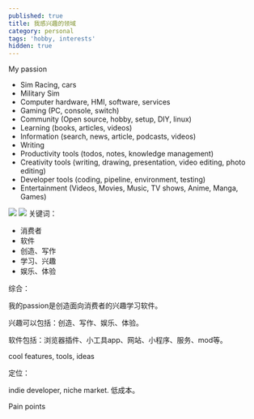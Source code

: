 ```yaml
---
published: true
title: 我感兴趣的领域
category: personal
tags: 'hobby, interests'
hidden: true
---
```


My passion

- Sim Racing, cars
- Military Sim
- Computer hardware, HMI, software, services
- Gaming (PC, console, switch)
- Community (Open source, hobby, setup, DIY, linux)
- Learning (books, articles, videos)
- Information (search, news, article, podcasts, videos)
- Writing
- Productivity tools (todos, notes, knowledge management)
- Creativity tools (writing, drawing, presentation, video editing, photo editing)
- Developer tools (coding, pipeline, environment, testing)
- Entertainment (Videos, Movies, Music, TV shows, Anime, Manga, Games)

![](https://goooooouwa.fun:8143/static/images/alipay_paycode.jpg)
![](https://goooooouwa.fun:8143/static/images/wechat_paycode.jpg)
关键词：

- 消费者
- 软件
- 创造、写作
- 学习、兴趣
- 娱乐、体验

综合：

我的passion是创造面向消费者的兴趣学习软件。

兴趣可以包括：创造、写作、娱乐、体验。

软件包括：浏览器插件、小工具app、网站、小程序、服务、mod等。

cool features, tools, ideas

定位：

indie developer, niche market. 低成本。

Pain points

